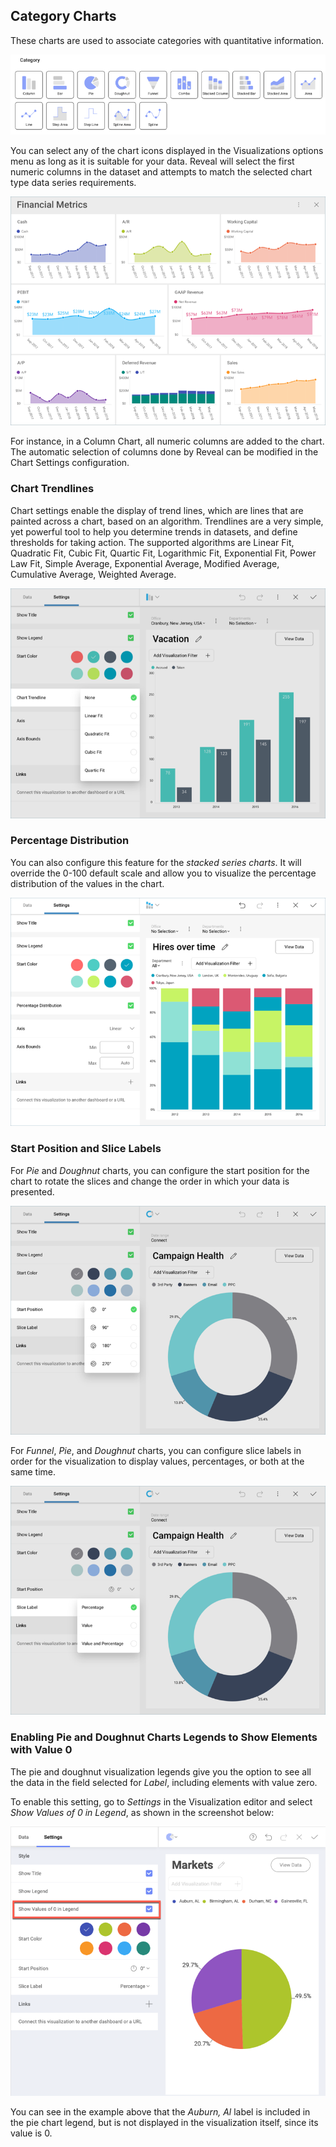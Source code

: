 ## Category Charts

These charts are used to associate categories with quantitative
information.

<img src="images/category-charts.png" alt="Category charts variations" class="responsive-img"/>

You can select any of the chart icons displayed in the Visualizations
options menu as long as it is suitable for your data. Reveal will select
the first numeric columns in the dataset and attempts to match the
selected chart type data series requirements.

<img src="images/various-charts_all.png" alt="Various charts visualizations in a dashboard" class="responsive-img"/>

For instance, in a Column Chart, all numeric columns are added to the
chart. The automatic selection of columns done by Reveal can be modified
in the Chart Settings configuration.

### Chart Trendlines

Chart settings enable the display of trend lines, which are lines that
are painted across a chart, based on an algorithm. Trendlines are a very
simple, yet powerful tool to help you determine trends in datasets, and
define thresholds for taking action. The supported algorithms are Linear
Fit, Quadratic Fit, Cubic Fit, Quartic Fit, Logarithmic Fit, Exponential
Fit, Power Law Fit, Simple Average, Exponential Average, Modified
Average, Cumulative Average, Weighted Average.

<img src="images/chart-trendlines.png" alt="Chart trendline options" class="responsive-img"/>

### Percentage Distribution

You can also configure this feature for the *stacked series charts*. It
will override the 0-100 default scale and allow you to visualize the
percentage distribution of the values in the chart.

<img src="images/pivot-editor-view-stacked-percentage-distribution.png" alt="Pivot editor view stacked percentage distribution setting" class="responsive-img"/>

### Start Position and Slice Labels

For *Pie* and *Doughnut* charts, you can configure the start position
for the chart to rotate the slices and change the order in which your
data is presented.

<img src="images/pie-doughnut-start-position.png" alt="Pie doughnut start position setting" class="responsive-img"/>

For *Funnel*, *Pie*, and *Doughnut* charts, you can configure slice
labels in order for the visualization to display values, percentages, or
both at the same time.

<img src="images/pivot-editor-view-slice-labels.png" alt="Pivot editor slice labels setting" class="responsive-img"/>

### Enabling Pie and Doughnut Charts Legends to Show Elements with Value 0

The pie and doughnut visualization legends give you the option to see
all the data in the field selected for *Label*, including elements with
value zero.

To enable this setting, go to *Settings* in the Visualization editor and
select *Show Values of 0 in Legend*, as shown in the screenshot below:

<img src="images/pie-doughnut-chart-legends-value-zero-setting.png" alt="Enabling the legend setting in the visualization editor" class="responsive-img"/>

You can see in the example above that the *Auburn, Al* label is included
in the pie chart legend, but is not displayed in the visualization
itself, since its value is 0.
